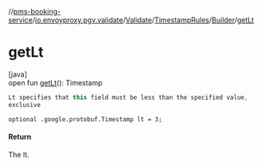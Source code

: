 //[pms-booking-service](../../../../../index.md)/[io.envoyproxy.pgv.validate](../../../index.md)/[Validate](../../index.md)/[TimestampRules](../index.md)/[Builder](index.md)/[getLt](get-lt.md)

# getLt

[java]\
open fun [getLt](get-lt.md)(): Timestamp

```kotlin
Lt specifies that this field must be less than the specified value,
exclusive

```
`optional .google.protobuf.Timestamp lt = 3;`

#### Return

The lt.